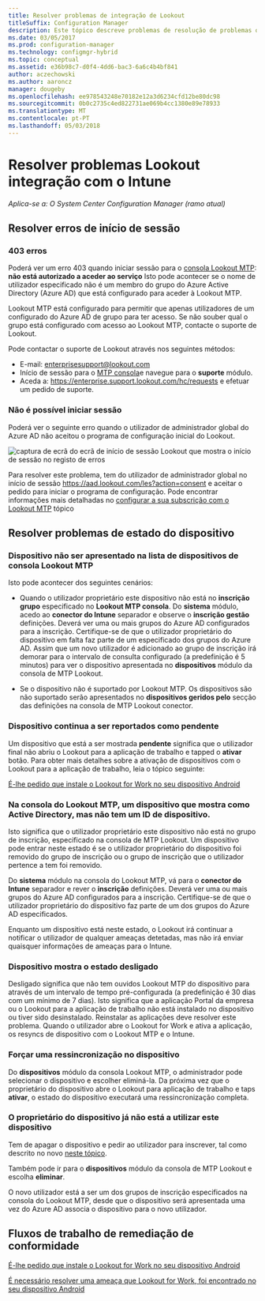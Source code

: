 ```yaml
---
title: Resolver problemas de integração de Lookout
titleSuffix: Configuration Manager
description: Este tópico descreve problemas de resolução de problemas que ocorrem frequentemente com Lookout integração.
ms.date: 03/05/2017
ms.prod: configuration-manager
ms.technology: configmgr-hybrid
ms.topic: conceptual
ms.assetid: e36b98c7-d0f4-4dd6-bac3-6a6c4b4bf841
author: aczechowski
ms.author: aaroncz
manager: dougeby
ms.openlocfilehash: ee978543248e70182e12a3d6234cfd12be80dc98
ms.sourcegitcommit: 0b0c2735c4ed822731ae069b4cc1380e89e78933
ms.translationtype: MT
ms.contentlocale: pt-PT
ms.lasthandoff: 05/03/2018
---
```

# <a name="troubleshoot-lookout-integration-with-intune"></a>Resolver problemas Lookout integração com o Intune

*Aplica-se a: O System Center Configuration Manager (ramo atual)*

## <a name="troubleshoot-login-errors"></a>Resolver erros de início de sessão
### <a name="403-errors"></a>403 erros
Poderá ver um erro 403 quando iniciar sessão para o [consola Lookout MTP](https://aad.lookout.com): **não está autorizado a aceder ao serviço** Isto pode acontecer se o nome de utilizador especificado não é um membro do grupo do Azure Active Directory (Azure AD) que está configurado para aceder à Lookout MTP.

Lookout MTP está configurado para permitir que apenas utilizadores de um configurado do Azure AD de grupo para ter acesso. Se não souber qual o grupo está configurado com acesso ao Lookout MTP, contacte o suporte de Lookout.

Pode contactar o suporte de Lookout através nos seguintes métodos:

* E-mail: enterprisesupport@lookout.com
* Início de sessão para o [MTP consola](http://aad.lookout.com)e navegue para o **suporte** módulo.
* Aceda a: https://enterprise.support.lookout.com/hc/requests e efetuar um pedido de suporte.

### <a name="unable-to-sign-in"></a>Não é possível iniciar sessão
Poderá ver o seguinte erro quando o utilizador de administrador global do Azure AD não aceitou o programa de configuração inicial do Lookout.

![captura de ecrã do ecrã de início de sessão Lookout que mostra o início de sessão no registo de erros](media/lookout-consent-not-accepted-error.png)

Para resolver este problema, tem do utilizador de administrador global no início de sessão https://aad.lookout.com/les?action=consent e aceitar o pedido para iniciar o programa de configuração. Pode encontrar informações mais detalhadas no [configurar a sua subscrição com o Lookout MTP](set-up-your-subscription-with-lookout.md) tópico

## <a name="troubleshoot-device-status-issues"></a>Resolver problemas de estado do dispositivo

### <a name="device-not-showing-up-in-the-lookout-mtp-console-device-list"></a>Dispositivo não ser apresentado na lista de dispositivos de consola Lookout MTP

Isto pode acontecer dos seguintes cenários:
* Quando o utilizador proprietário este dispositivo não está no **inscrição grupo** especificado no **Lookout MTP consola**.  Do **sistema** módulo, acedo ao **conector do Intune** separador e observe o **inscrição gestão** definições.  Deverá ver uma ou mais grupos do Azure AD configurados para a inscrição.  Certifique-se de que o utilizador proprietário do dispositivo em falta faz parte de um especificado dos grupos do Azure AD.  Assim que um novo utilizador é adicionado ao grupo de inscrição irá demorar para o intervalo de consulta configurado (a predefinição é 5 minutos) para ver o dispositivo apresentada no **dispositivos** módulo da consola de MTP Lookout.

* Se o dispositivo não é suportado por Lookout MTP.  Os dispositivos são não suportado serão apresentados no **dispositivos geridos pelo** secção das definições na consola de MTP Lookout conector.

### <a name="device-continues-to-be-reported-as-pending"></a>Dispositivo continua a ser reportados como **pendente**

Um dispositivo que está a ser mostrada **pendente** significa que o utilizador final não abriu o Lookout para a aplicação de trabalho e tapped o **ativar** botão. Para obter mais detalhes sobre a ativação de dispositivos com o Lookout para a aplicação de trabalho, leia o tópico seguinte:

[É-lhe pedido que instale o Lookout for Work no seu dispositivo Android ](http://docs.microsoft.com/intune/enduser/you-are-prompted-to-install-lookout-for-work-android)

### <a name="in-the-lookout-mtp-console-a-device-is-showing-as-active-but-does-not-have-a-device-id"></a>Na consola do Lookout MTP, um dispositivo que mostra como Active Directory, mas não tem um ID de dispositivo.
Isto significa que o utilizador proprietário este dispositivo não está no grupo de inscrição, especificado na consola de MTP Lookout.   Um dispositivo pode entrar neste estado é se o utilizador proprietário do dispositivo foi removido do grupo de inscrição ou o grupo de inscrição que o utilizador pertence a tem foi removido.

Do **sistema** módulo na consola do Lookout MTP, vá para o **conector do Intune** separador e rever o **inscrição** definições.  Deverá ver uma ou mais grupos do Azure AD configurados para a inscrição.  Certifique-se de que o utilizador proprietário do dispositivo faz parte de um dos grupos do Azure AD especificados.

Enquanto um dispositivo está neste estado, o Lookout irá continuar a notificar o utilizador de qualquer ameaças detetadas, mas não irá enviar quaisquer informações de ameaças para o Intune.

### <a name="device-shows-disconnected-state"></a>Dispositivo mostra o estado desligado

Desligado significa que não tem ouvidos Lookout MTP do dispositivo para através de um intervalo de tempo pré-configurada (a predefinição é 30 dias com um mínimo de 7 dias). Isto significa que a aplicação Portal da empresa ou o Lookout para a aplicação de trabalho não está instalado no dispositivo ou tiver sido desinstalado. Reinstalar as aplicações deve resolver este problema. Quando o utilizador abre o Lookout for Work e ativa a aplicação, os resyncs de dispositivo com o Lookout MTP e o Intune.

### <a name="forcing-a-resync-on-the-device"></a>Forçar uma ressincronização no dispositivo
Do **dispositivos** módulo da consola Lookout MTP, o administrador pode selecionar o dispositivo e escolher eliminá-la.   Da próxima vez que o proprietário do dispositivo abre o Lookout para aplicação de trabalho e taps **ativar**, o estado do dispositivo executará uma ressincronização completa.

### <a name="the-owner-of-the-device-is-no-longer-using-this-device"></a>O proprietário do dispositivo já não está a utilizar este dispositivo
Tem de apagar o dispositivo e pedir ao utilizador para inscrever, tal como descrito no novo [neste tópico](https://docs.microsoft.com/sccm/mdm/deploy-use/wipe-lock-reset-devices#full-wipe).


Também pode ir para o **dispositivos** módulo da consola de MTP Lookout e escolha **eliminar**.

O novo utilizador está a ser um dos grupos de inscrição especificados na consola do Lookout MTP, desde que o dispositivo será apresentada uma vez do Azure AD associa o dispositivo para o novo utilizador.

## <a name="compliance-remediation-workflows"></a>Fluxos de trabalho de remediação de conformidade
[É-lhe pedido que instale o Lookout for Work no seu dispositivo Android]( http://docs.microsoft.com/intune/enduser/you-are-prompted-to-install-lookout-for-work-android)

[É necessário resolver uma ameaça que Lookout for Work, foi encontrado no seu dispositivo Android ](http://docs.microsoft.com/intune/enduser/you-need-to-resolve-a-threat-found-by-lookout-for-work-android)
